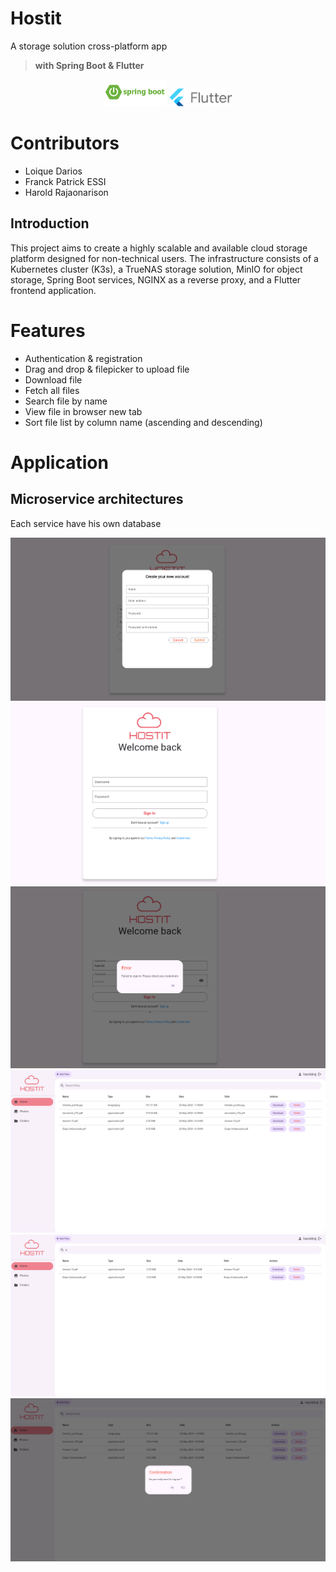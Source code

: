 # Hostit
A storage solution cross-platform app

>**with Spring Boot & Flutter**

<p align="center">
<img src="https://github.com/haroldraj/linkedin_clone/blob/main/assets//logo-spring-boot.png" alt="Spring Boot" width="20%" height="20%"/>
    <img src="https://github.com/haroldraj/song_lyrics/blob/dev/assets/images/flutter-logo.png" alt="Flutter" width="20%" height="20%"/> 
</p>

# Contributors
- Loique Darios
- Franck Patrick ESSI
- Harold Rajaonarison

## Introduction

This project aims to create a highly scalable and available cloud storage platform designed for non-technical users. The infrastructure consists of a Kubernetes cluster (K3s), a TrueNAS storage solution, MinIO for object storage, Spring Boot services, NGINX as a reverse proxy, and a Flutter frontend application.

# Features
- Authentication & registration
- Drag and drop  & filepicker to upload file
- Download file
- Fetch all files
- Search file by name
- View file in browser new tab
- Sort file list by column name (ascending and descending)


# Application

## Microservice architectures
Each service have his own database

![Signup](screenshoots/signup.png)
![Login](screenshoots/login.png)
![LoginError](screenshoots/login_error.png)
![Home](screenshoots/home.png)
![FileSearch](screenshoots/file_search.png)
![Logout](screenshoots/logout.png)




